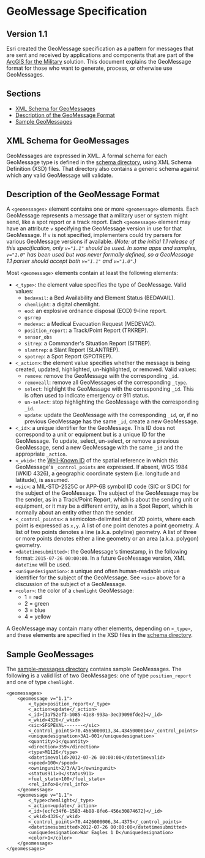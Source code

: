 GeoMessage Specification
========================
Version 1.1
-------------------

Esri created the GeoMessage specification as a pattern for messages that are sent and received by applications and components that are part of the [ArcGIS for the Military](http://solutions.arcgis.com/military) solution. This document explains the GeoMessage format for those who want to generate, process, or otherwise use GeoMessages.

## Sections

* [XML Schema for GeoMessages](#xml-schema-for-geomessages)
* [Description of the GeoMessage Format](#description-of-the-geomessage-format)
* [Sample GeoMessages](#sample-geomessages)

## XML Schema for GeoMessages

GeoMessages are expressed in XML. A formal schema for each GeoMessage type is defined in the [schema directory](./schema/), using XML Schema Definition (XSD) files. That directory also contains a generic schema against which any valid GeoMessage will validate.

## Description of the GeoMessage Format

A `<geomessages>` element contains one or more `<geomessage>` elements. Each GeoMessage represents a message that a military user or system might send, like a spot report or a track report. Each `<geomessage>` element may have an attribute `v` specifying the GeoMessage version in use for that GeoMessage. If `v` is not specified, implementers could try parsers for various GeoMessage versions if available. *(Note: at the initial 1.1 release of this specification, only `v="1.1"` should be used. In some apps and samples, `v="1.0"` has been used but was never formally defined, so a GeoMessage 1.1 parser should accept both `v="1.1"` and `v="1.0"`.)*

Most `<geomessage>` elements contain at least the following elements:

- `<_type>`: the element value specifies the type of GeoMessage. Valid values:
    - `bedavail`: a Bed Availability and Element Status (BEDAVAIL).
    - `chemlight`: a digital chemlight.
    - `eod`: an explosive ordnance disposal (EOD) 9-line report.
    - `gsrrep`
    - `medevac`: a Medical Evacuation Request (MEDEVAC).
    - `position_report`: a Track/Point Report (TRKREP).
    - `sensor_obs`
    - `sitrep`: a Commander's Situation Report (SITREP).
    - `slantrep`: a Slant Report (SLANTREP).
    - `spotrep`: a Spot Report (SPOTREP).
- `<_action>`: the element value specifies whether the message is being created, updated, highlighted, un-highlighted, or removed. Valid values:
    - `remove`: remove the GeoMessage with the corresponding `_id`.
    - `removeall`: remove all GeoMessages of the corresponding `_type`.
    - `select`: highlight the GeoMessage with the corresponding `_id`. This is often used to indicate emergency or 911 status.
    - `un-select`: stop highlighting the GeoMessage with the corresponding `_id`.
    - `update`: update the GeoMessage with the corresponding `_id`, or, if no previous GeoMessage has the same `_id`, create a new GeoMessage.
- `<_id>`: a unique identifier for the GeoMessage. This ID does not correspond to a unit or equipment but is a unique ID for the GeoMessage. To update, select, un-select, or remove a previous GeoMessage, send a new GeoMessage with the same `_id` and the appropriate `_action`.
- `<_wkid>`: the [Well-Known ID](http://wiki.gis.com/wiki/index.php/Well-Known_ID) of the spatial reference in which this GeoMessage's `_control_points` are expressed. If absent, WGS 1984 (WKID 4326), a geographic coordinate system (i.e. longitude and latitude), is assumed.
- `<sic>`: a MIL-STD-2525C or APP-6B symbol ID code (SIC or SIDC) for the subject of the GeoMessage. The subject of the GeoMessage may be the sender, as in a Track/Point Report, which is about the sending unit or equipment, or it may be a different entity, as in a Spot Report, which is normally about an entity other than the sender.
- `<_control_points>`: a semicolon-delimited list of 2D points, where each point is expressed as `x,y`. A list of one point denotes a point geometry. A list of two points denotes a line (a.k.a. polyline) geometry. A list of three or more points denotes either a line geometry or an area (a.k.a. polygon) geometry.
- `<datetimesubmitted>`: the GeoMessage's timestamp, in the following format: `2015-07-26 00:00:00`. In a future GeoMessage version, XML `dateTime` will be used.
- `<uniquedesignation>`: a unique and often human-readable unique identifier for the subject of the GeoMessage. See `<sic>` above for a discussion of the subject of a GeoMessage.
- `<color>`: the color of a `chemlight` GeoMessage:
    - 1 = red
    - 2 = green
    - 3 = blue
    - 4 = yellow

A GeoMessage may contain many other elements, depending on `<_type>`, and these elements are specified in the XSD files in the [schema directory](./schema/).

## Sample GeoMessages

The [sample-messages directory](./sample-messages) contains sample GeoMessages. The following is a valid list of two GeoMessages: one of type `position_report` and one of type `chemlight`.

```
<geomessages>
	<geomessage v="1.1">
		<_type>position_report</_type>
		<_action>update</_action>
		<_id>{3a752ef3-b085-41e8-993a-3ec39098fde2}</_id>
		<_wkid>4326</_wkid>
		<sic>SFGPEVAL-------</sic>
		<_control_points>70.4565000013,34.4345000014</_control_points>
		<uniquedesignation>3A1-001</uniquedesignation>
		<quantity>1</quantity>
		<direction>359</direction>
		<type>M1126</type>
		<datetimevalid>2012-07-26 00:00:00</datetimevalid>
		<speed>100</speed>
		<owningunit>2/3/A/1</owningunit>
		<status911>0</status911>
		<fuel_state>100</fuel_state>
		<rel_info>0</rel_info>
	</geomessage>
	<geomessage v="1.1">
		<_type>chemlight</_type>
		<_action>update</_action>
		<_id>{ecfc34f6-1583-4b88-8fe6-456e30874672}</_id>
		<_wkid>4326</_wkid>
		<_control_points>70.4426000006,34.4375</_control_points>
		<datetimesubmitted>2012-07-26 00:00:00</datetimesubmitted>
		<uniquedesignation>War Eagles 1 D</uniquedesignation>
		<color>1</color>
	</geomessage>
</geomessages>
```
